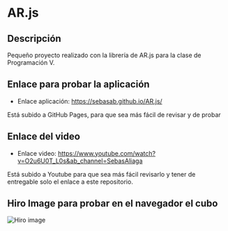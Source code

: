 # AR.js
## Descripción
Pequeño proyecto realizado con la librería de AR.js para la clase de Programación V. 

## Enlace para probar la aplicación 
* Enlace aplicación: https://sebasab.github.io/AR.js/ 

Está subido a GitHub Pages, para que sea más fácil de revisar y de probar 

## Enlace del video 
* Enlace video: https://www.youtube.com/watch?v=O2u6U0T_L0s&ab_channel=SebasAliaga

Está subido a Youtube para que sea más fácil revisarlo y tener de entregable solo el enlace a este repositorio. 

## Hiro Image para probar en el navegador el cubo 

![Hiro image](https://github.com/SebasAB/AR.js/blob/main/images/HIRO.jpg)
